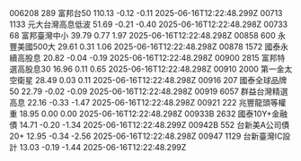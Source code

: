 006208	289	富邦台50	110.13	-0.12	-0.11	2025-06-16T12:22:48.299Z
00713	1133	元大台灣高息低波	51.69	-0.21	-0.40	2025-06-16T12:22:48.298Z
00733	68	富邦臺灣中小	39.79	0.77	1.97	2025-06-16T12:22:48.298Z
00858	600	永豐美國500大	29.61	0.31	1.06	2025-06-16T12:22:48.298Z
00878	1572	國泰永續高股息	20.82	-0.04	-0.19	2025-06-16T12:22:48.298Z
00900	2815	富邦特選高股息30	16.96	0.11	0.65	2025-06-16T12:22:48.298Z
00910	2000	第一金太空衛星	28.49	0.03	0.11	2025-06-16T12:22:48.298Z
00916	207	國泰全球品牌50	22.79	-0.02	-0.09	2025-06-16T12:22:48.298Z
00919	6057	群益台灣精選高息	22.16	-0.33	-1.47	2025-06-16T12:22:48.298Z
00921	222	兆豐龍頭等權重	18.95	0.00	0.00	2025-06-16T12:22:48.298Z
00933B	2632	國泰10Y+金融債	14.71	-0.20	-1.34	2025-06-16T12:22:48.299Z
00942B	552	台新美A公司債20+	12.95	-0.34	-2.56	2025-06-16T12:22:48.298Z
00947	1129	台新臺灣IC設計	13.03	-0.19	-1.44	2025-06-16T12:22:48.299Z